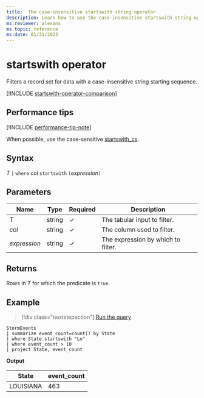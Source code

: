 ```yaml
---
title:  The case-insensitive startswith string operator
description: Learn how to use the case-insensitive startswith string operator to filter a record set with a case-insensitive string starting sequence.
ms.reviewer: alexans
ms.topic: reference
ms.date: 01/31/2023
---
```

# startswith operator

Filters a record set for data with a case-insensitive string starting sequence.

[!INCLUDE [startswith-operator-comparison](../../includes/startswith-operator-comparison.md)]

## Performance tips

[!INCLUDE [performance-tip-note](../../includes/performance-tip-note.md)]

When possible, use the case-sensitive [startswith_cs](startswith-cs-operator.md).

## Syntax

*T* `|` `where` *col* `startswith` `(`*expression*`)`

## Parameters

| Name | Type | Required | Description |
|--|--|--|--|
| *T* | string | &check; | The tabular input to filter.|
| *col* | string | &check; | The column used to filter.|
| *expression* | string | &check; | The expression by which to filter.|

## Returns

Rows in *T* for which the predicate is `true`.

## Example

> [!div class="nextstepaction"]
> <a href="https://dataexplorer.azure.com/clusters/help/databases/Samples?query=H4sIAAAAAAAAAwsuyS/KdS1LzSsp5qpRKC7NzU0syqxKVUgFCcUn55fmldiCSQ1NhaRKheCSxJJUoMLyjNSiVAhPobgksaikuDyzJENBySdfCS6LZISCnYKhAVCioCg/KzW5BKJRB1kFAIySNF2IAAAA" target="_blank">Run the query</a>

```kusto
StormEvents
| summarize event_count=count() by State
| where State startswith "Lo"
| where event_count > 10
| project State, event_count
```

**Output**

|State|event_count|
|-----|-----------|
|LOUISIANA|463|  
